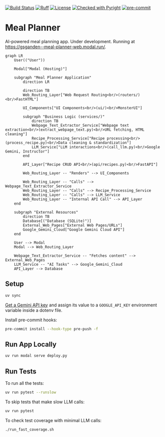 [![Build Status](https://github.com/gsganden/meal_planner/actions/workflows/ci_cd.yml/badge.svg)](https://github.com/gsganden/meal_planner/actions/workflows/ci_cd.yml)
[![Ruff](https://img.shields.io/endpoint?url=https://raw.githubusercontent.com/astral-sh/ruff/main/assets/badge/v2.json)](https://github.com/astral-sh/ruff)
[![License](https://img.shields.io/badge/License-Apache_2.0-blue.svg)](https://opensource.org/licenses/Apache-2.0)
[![Checked with Pyright](https://img.shields.io/badge/type_checked-pyright-blue)](https://github.com/microsoft/pyright)
[![pre-commit](https://img.shields.io/badge/pre--commit-enabled-brightgreen?logo=pre-commit)](https://github.com/pre-commit/pre-commit)

# Meal Planner

AI-powered meal planning app. Under development. Running at https://gsganden--meal-planner-web.modal.run/.


```mermaid
graph LR
    User(("User"))

    Modal["Modal (Hosting)"]

    subgraph "Meal Planner Application"
        direction LR

        direction TB
        Web_Routing_Layer["Web Request Routing<br/>(routers/)<br/>FastHTML"]
        
        UI_Components["UI Components<br/>(ui/)<br/>MonsterUI"]

        subgraph "Business Logic (services/)"
            direction TB
            Webpage_Text_Extractor_Service["Webpage text extraction<br/>(extract_webpage_text.py)<br/>URL fetching, HTML cleaning"]
            Recipe_Processing_Service["Recipe processing<br/>(process_recipe.py)<br/>Data cleaning & standardization"]
            LLM_Service["LLM interactions<br/>(call_llm.py)<br/>Google Gemini, Instructor"]
        end

        API_Layer["Recipe CRUD API<br/>(api/recipes.py)<br/>FastAPI"]

        Web_Routing_Layer -- "Renders" --> UI_Components
        
        Web_Routing_Layer -- "Calls" --> Webpage_Text_Extractor_Service
        Web_Routing_Layer -- "Calls" --> Recipe_Processing_Service
        Web_Routing_Layer -- "Calls" --> LLM_Service
        Web_Routing_Layer -- "Internal API Call" --> API_Layer
    end

    subgraph "External Resources"
        direction TB
        Database[("Database (SQLite)")]
        External_Web_Pages["External Web Pages/URLs"]
        Google_Gemini_Cloud["Google Gemini Cloud API"]
    end

    User --> Modal
    Modal --> Web_Routing_Layer

    Webpage_Text_Extractor_Service -- "Fetches content" --> External_Web_Pages
    LLM_Service -- "AI Tasks" --> Google_Gemini_Cloud
    API_Layer --> Database
```

## Setup

```bash
uv sync
```

[Get a Gemini API key](https://aistudio.google.com/apikey) and assign its value to a `GOOGLE_API_KEY` environment variable inside a dotenv file.

Install pre-commit hooks:

```bash
pre-commit install --hook-type pre-push -f
```

## Run App Locally

```bash
uv run modal serve deploy.py
```

## Run Tests

To run all the tests:

```bash
uv run pytest --runslow
```

To skip tests that make slow LLM calls:

```bash
uv run pytest
```

To check test coverage with minimal LLM calls:

```bash
./run_fast_coverage.sh
```
